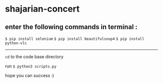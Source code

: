 # shajarian-concert

enter the following commands in terminal :
------------------------------------------------

`$ pip install selenium`
`$ pip install beautifulsoup4`
`$ pip install python-vlc`

------------------------------------------------

`cd` to the code base directory


run `$ python3 scripts.py`


hope you can success :)
